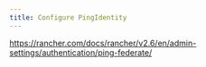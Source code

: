 ```yaml
---
title: Configure PingIdentity
---
```


https://rancher.com/docs/rancher/v2.6/en/admin-settings/authentication/ping-federate/